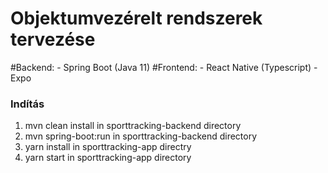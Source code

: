 # Objektumvezérelt rendszerek tervezése

#Backend:
	- Spring Boot (Java 11)
#Frontend:
	- React Native (Typescript)
	- Expo
    
### Indítás
1. mvn clean install in sporttracking-backend directory
2. mvn spring-boot:run in sporttracking-backend directory
3. yarn install in sporttracking-app directry
4. yarn start in sporttracking-app directory
